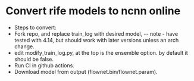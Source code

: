 # Convert rife models to ncnn online
- Steps to convert:
- Fork repo, and replace train_log with desired model, -- note - have tested with 4.14, but should work with later versions unless an arch change.
- edit modify_train_log.py, at the top is the ensemble option. by default it should be false.
- Run CI in github actions.
- Download model from output (flownet.bin/flownet.param).
